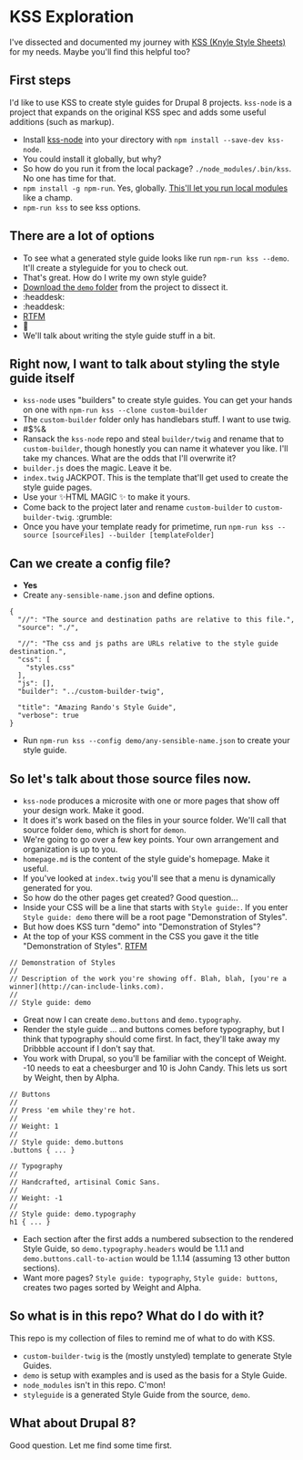 # KSS Exploration

I've dissected and documented my journey with [KSS (Knyle Style Sheets)](http://warpspire.com/kss/) for my needs. Maybe you'll find this helpful too?

## First steps

I'd like to use KSS to create style guides for Drupal 8 projects. `kss-node` is a project that expands on the original KSS spec and adds some useful additions (such as markup).

* Install [kss-node](https://github.com/kss-node/kss-node) into your directory with `npm install --save-dev kss-node`. 
* You could install it globally, but why?
* So how do you run it from the local package? `./node_modules/.bin/kss`. No one has time for that.
* `npm install -g npm-run`. Yes, globally. [This'll let you run local modules](https://www.npmjs.com/package/npm-run) like a champ. 
* `npm-run kss` to see kss options.

## There are a lot of options

* To see what a generated style guide looks like run `npm-run kss --demo`. It'll create a styleguide for you to check out.
* That's great. How do I write my own style guide?
* [Download the `demo` folder](https://github.com/kss-node/kss-node/tree/master/demo) from the project to dissect it.
* :headdesk:
* :headdesk:
* [RTFM](https://github.com/kss-node/kss/blob/spec/SPEC.md)
* 🎉
* We'll talk about writing the style guide stuff in a bit.

## Right now, I want to talk about styling the style guide itself

* `kss-node` uses "builders" to create style guides. You can get your hands on one with `npm-run kss --clone custom-builder`
* The `custom-builder` folder only has handlebars stuff. I want to use twig.
* #$%&
* Ransack the `kss-node` repo and steal `builder/twig` and rename that to `custom-builder`, though honestly you can name it whatever you like. I'll take my chances. What are the odds that I'll overwrite it?
* `builder.js` does the magic. Leave it be.
* `index.twig` JACKPOT. This is the template that'll get used to create the style guide pages.
* Use your ✨HTML MAGIC ✨ to make it yours.
* Come back to the project later and rename `custom-builder` to `custom-builder-twig`. :grumble:
* Once you have your template ready for primetime, run `npm-run kss --source [sourceFiles] --builder [templateFolder]`

## Can we create a config file?

* **Yes**
* Create `any-sensible-name.json` and define options.

```
{
  "//": "The source and destination paths are relative to this file.",
  "source": "./",

  "//": "The css and js paths are URLs relative to the style guide destination.",
  "css": [
    "styles.css"
  ],
  "js": [],
  "builder": "../custom-builder-twig",

  "title": "Amazing Rando's Style Guide",
  "verbose": true
}
```
* Run `npm-run kss --config demo/any-sensible-name.json` to create your style guide.

## So let's talk about those source files now.

* `kss-node` produces a microsite with one or more pages that show off your design work. Make it good.
* It does it's work based on the files in your source folder. We'll call that source folder `demo`, which is short for `demon`.
* We're going to go over a few key points. Your own arrangement and organization is up to you.
* `homepage.md` is the content of the style guide's homepage. Make it useful.
* If you've looked at `index.twig` you'll see that a menu is dynamically generated for you.
* So how do the other pages get created? Good question...
* Inside your CSS will be a line that starts with `Style guide:`. If you enter `Style guide: demo` there will be a root page "Demonstration of Styles".
* But how does KSS turn "demo" into "Demonstration of Styles"?
* At the top of your KSS comment in the CSS you gave it the title "Demonstration of Styles". [RTFM](https://github.com/kss-node/kss/blob/spec/SPEC.md)

```
// Demonstration of Styles
//
// Description of the work you're showing off. Blah, blah, [you're a winner](http://can-include-links.com).
//
// Style guide: demo
```

* Great now I can create `demo.buttons` and `demo.typography`.
* Render the style guide ... and buttons comes before typography, but I think that typography should come first. In fact, they'll take away my Dribbble account if I don't say that.
* You work with Drupal, so you'll be familiar with the concept of Weight. -10 needs to eat a cheesburger and 10 is John Candy. This lets us sort by Weight, then by Alpha.

```
// Buttons
//
// Press 'em while they're hot.
//
// Weight: 1
//
// Style guide: demo.buttons
.buttons { ... }

// Typography
//
// Handcrafted, artisinal Comic Sans.
//
// Weight: -1
//
// Style guide: demo.typography
h1 { ... }
```

* Each section after the first adds a numbered subsection to the rendered Style Guide, so `demo.typography.headers` would be 1.1.1 and `demo.buttons.call-to-action` would be 1.1.14 (assuming 13 other button sections).
* Want more pages? `Style guide: typography`, `Style guide: buttons`, creates two pages sorted by Weight and Alpha.

## So what is in this repo? What do I do with it?

This repo is my collection of files to remind me of what to do with KSS.

* `custom-builder-twig` is the (mostly unstyled) template to generate Style Guides.
* `demo` is setup with examples and is used as the basis for a Style Guide.
* `node_modules` isn't in this repo. C'mon!
* `styleguide` is a generated Style Guide from the source, `demo`.

## What about Drupal 8?

Good question. Let me find some time first.